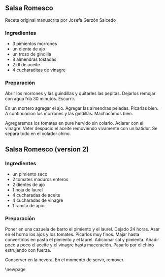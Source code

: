## Salsa Romesco

Receta original manuscrita por Josefa Garzón Salcedo

### Ingredientes

- 3 pimientos morrones
- un diente de ajo
- un trozo de gindilla
- 8 almendras tostadas
- 2 dl de aceite
- 4 cucharaditas de vinagre

### Preparación

Abrir los morrones y las guindillas y quitarles las pepitas.
Dejarlos remojar con agua fría 30 minutos.
Escurrir.

En un mortero agregar el ajo.
Agregar las almendras peladas.
Picarlas bien.
A continuacion los morrones y las gindillas.
Machacamos bien.

Agregaremos los tomates en pure hervido sin colarlo.
Aclarar con el vinagre.
Veter despacio el aceite removiendo vivamente con un batidor.
Se separa todo en el colador chino.

## Salsa Romesco (version 2)

### Ingredientes

- un pimiento seco
- 2 tomates maduros enteros
- 2 dientes de ajo
- 1 hoja de laurel
- 4 cucharadas de aceite
- 4 cucharadas de vinagre
- 1 ramita de apio

### Preparación

Poner en una cazuela de barro el pimiento y el laurel.
Dejado 24 horas.
Asar en el horno los ajos y los tomates.
Picarlos muy finos.
Majar hasta convertirlos en pasta el pimiento y el laurel.
Adicionar sal y pimienta.
Añadir poco a poco  el aceite y el vinagre hasta maceración.
Pasarlo por el chino estrujando con fuerza.

Conserver en la nevera.
En el momento de servir, remover.



\newpage
